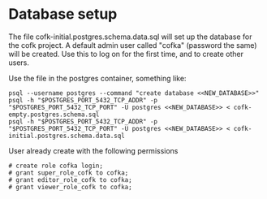 Database setup
==============

The file cofk-initial.postgres.schema.data.sql will set up the database for the cofk project. A default admin user called "cofka" (password the same) will be created. Use this to log on for the first time, and to create other users.

Use the file in the postgres container, something like:

	psql --username postgres --command "create database <<NEW_DATABASE>>"
    psql -h "$POSTGRES_PORT_5432_TCP_ADDR" -p "$POSTGRES_PORT_5432_TCP_PORT" -U postgres <<NEW_DATABASE>> < cofk-empty.postgres.schema.sql
    psql -h "$POSTGRES_PORT_5432_TCP_ADDR" -p "$POSTGRES_PORT_5432_TCP_PORT" -U postgres <<NEW_DATABASE>> < cofk-initial.postgres.schema.data.sql

User already create with the following permissions

	# create role cofka login;
	# grant super_role_cofk to cofka;
	# grant editor_role_cofk to cofka;
	# grant viewer_role_cofk to cofka;

